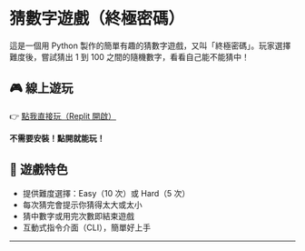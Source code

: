 # 猜數字遊戲（終極密碼）

這是一個用 Python 製作的簡單有趣的猜數字遊戲，又叫「終極密碼」。玩家選擇難度後，嘗試猜出 1 到 100 之間的隨機數字，看看自己能不能猜中！

## 🎮 線上遊玩

👉 [點我直接玩（Replit 開啟）](https://replit.com/@2gxqh2mrhz/Guess-the-number?v=1)

**不需要安裝！點開就能玩！**

## 📌 遊戲特色

- 提供難度選擇：Easy（10 次）或 Hard（5 次）
- 每次猜完會提示你猜得太大或太小
- 猜中數字或用完次數即結束遊戲
- 互動式指令介面（CLI），簡單好上手

---
